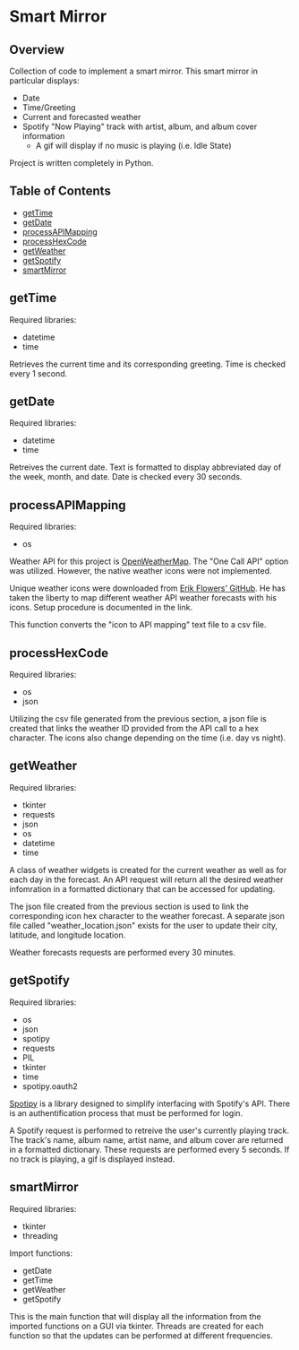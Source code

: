 # Smart Mirror
## Overview
Collection of code to implement a smart mirror. This smart mirror in particular displays:
- Date
- Time/Greeting
- Current and forecasted weather
- Spotify "Now Playing" track with artist, album, and album cover information
    - A gif will display if no music is playing (i.e. Idle State)

Project is written completely in Python.

## Table of Contents
* [getTime](#getTime)
* [getDate](#getDate)
* [processAPIMapping](#processAPIMapping)
* [processHexCode](#processHexCode)
* [getWeather](#getWeather)
* [getSpotify](#getSpotify)
* [smartMirror](#smartMirror)

## getTime
Required libraries:
- datetime
- time

Retrieves the current time and its corresponding greeting. Time is checked every 1 second.

## getDate
Required libraries:
- datetime
- time

Retreives the current date. Text is formatted to display abbreviated day of the week, month, and date. Date is checked every 30 seconds.

## processAPIMapping
Required libraries:
- os

Weather API for this project is [OpenWeatherMap](https://openweathermap.org/). The "One Call API" option was utilized. However, the native weather icons were not implemented.

Unique weather icons were downloaded from [Erik Flowers' GitHub](https://erikflowers.github.io/weather-icons/). He has taken the liberty to map different weather API weather forecasts with his icons. Setup procedure is documented in the link.

This function converts the "icon to API mapping" text file to a csv file.

## processHexCode
Required libraries:
- os
- json

Utilizing the csv file generated from the previous section, a json file is created that links the weather ID provided from the API call to a hex character. The icons also change depending on the time (i.e. day vs night).

## getWeather
Required libraries:
- tkinter
- requests
- json
- os
- datetime
- time

A class of weather widgets is created for the current weather as well as for each day in the forecast. An API request will return all the desired weather infomration in a formatted dictionary that can be accessed for updating.

The json file created from the previous section is used to link the corresponding icon hex character to the weather forecast. A separate json file called "weather_location.json" exists for the user to update their city, latitude, and longitude location.

Weather forecasts requests are performed every 30 minutes.

## getSpotify
Required libraries:
- os
- json
- spotipy
- requests
- PIL
- tkinter
- time
- spotipy.oauth2

[Spotipy](https://spotipy.readthedocs.io/en/2.18.0/#) is a library designed to simplify interfacing with Spotify's API. There is an authentification process that must be performed for login.

A Spotify request is performed to retreive the user's currently playing track. The track's name, album name, artist name, and album cover are returned in a formatted dictionary. These requests are performed every 5 seconds. If no track is playing, a gif is displayed instead.

## smartMirror
Required libraries:
- tkinter
- threading

Import functions:
- getDate
- getTime
- getWeather
- getSpotify

This is the main function that will display all the information from the imported functions on a GUI via tkinter. Threads are created for each function so that the updates can be performed at different frequencies. 